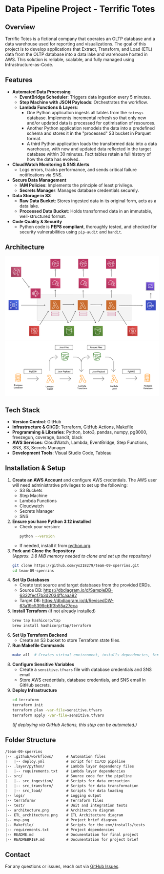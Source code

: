 # Data Pipeline Project - Terrific Totes

## Overview
Terrific Totes is a fictional company that operates an OLTP database and a data warehouse used for reporting and visualizations. The goal of this project is to develop applications that Extract, Transform, and Load (ETL) data from the OLTP database into a data lake and warehouse hosted in AWS. This solution is reliable, scalable, and fully managed using Infrastructure-as-Code.

## Features
- **Automated Data Processing**
  - **EventBridge Scheduler**: Triggers data ingestion every 5 minutes.
  - **Step Machine with JSON Payloads**: Orchestrates the workflow.
  - **Lambda Functions & Layers**: 
    - One Python application ingests all tables from the `totesys` database. Implements incremental refresh so that only new
      and/or updated data is processed for optimisation of resources.
    - Another Python application remodels the data into a predefined schema and stores it in the "processed" S3 bucket in Parquet format.
    - A third Python application loads the transformed data into a data warehouse, with new and updated data reflected in the target database within 30 minutes. Fact tables retain a full history of how the data has evolved.
- **CloudWatch Monitoring & SNS Alerts**
  - Logs errors, tracks performance, and sends critical failure notifications via SNS.
- **Secure Data Management**
  - **IAM Policies**: Implements the principle of least privilege.
  - **Secrets Manager**: Manages database credentials securely.
- **Data Storage in S3**
  - **Raw Data Bucket**: Stores ingested data in its original form, acts as a data lake.
  - **Processed Data Bucket**: Holds transformed data in an immutable, well-structured format.
- **Code Quality & Security**
  - Python code is **PEP8 compliant**, thoroughly tested, and checked for security vulnerabilities using `pip-audit` and `bandit`.

## Architecture
![Architecture Diagram](architecture.png)
![Architecture Diagram](ETL_architecture.png)   

## Tech Stack
- **Version Control**: GitHub
- **Infrastructure & CI/CD**: Terraform, GitHub Actions, Makefile
- **Programming & Libraries**: Python, boto3, pandas, numpy, pg8000, freezegun, coverage, bandit, black
- **AWS Services**: CloudWatch, Lambda, EventBridge, Step Functions, SNS, S3, Secrets Manager
- **Development Tools**: Visual Studio Code, Tableau

## Installation & Setup
1. **Create an AWS Account** and configure AWS credentials. 
   The AWS user will need administrative privileges to set up the following:
   - S3 Buckets
   - Step Machine
   - Lambda Functions
   - Cloudwatch
   - Secrets Manager
   - SNS
2. **Ensure you have Python 3.12 installed**  
   - Check your version:  
     ```sh
     python --version
     ```  
   - If needed, install it from [python.org](https://www.python.org/downloads/).
3. **Fork and Clone the Repository**  
   *(Approx. 3.8 MiB memory needed to clone and set up the repository)*
   ```sh   
   git clone https://github.com/ys218279/team-09-sperrins.git
   cd team-09-sperrins
   ```
4. **Set Up Databases**
   - Create test source and target databases from the provided ERDs.
   - Source DB: https://dbdiagram.io/d/SampleDB-6332fecf7b3d2034ffcaaa92
   - Target DB: https://dbdiagram.io/d/RevisedDW-63a19c5399cb1f3b55a27eca
5. **Install Terraform** (if not already installed)
   ```sh
   brew tap hashicorp/tap
   brew install hashicorp/tap/terraform
   ```
6. **Set Up Terraform Backend**
   - Create an S3 bucket to store Terraform state files.
7. **Run Makefile Commands**
   ```sh
   make all  # Creates virtual environment, installs dependencies, formats code, runs security and test coverage checks
   ```
8. **Configure Sensitive Variables**
   - Create a `sensitive.tfvars` file with database credentials and SNS email.
   - Store AWS credentials, database credentials, and SNS email in GitHub secrets.
9. **Deploy Infrastructure**
   ```sh
   cd terraform
   terraform init
   terraform plan -var-file=sensitive.tfvars
   terraform apply -var-file=sensitive.tfvars
   ```
   *(If deploying via GitHub Actions, this step can be automated.)*

## Folder Structure
```
/team-09-sperrins
|-- .github/workflows/      # Automation files
|   |-- deploy.yml          # Script for CI/CD pipeline
|-- .layer/python/          # Lambda layer dependency files
|   |-- requirements.txt    # Lambda layer dependencies
|-- src/                    # Source code for the pipeline
|   |-- src_ingestion/      # Scripts for data extraction
|   |-- src_transform/      # Scripts for data transformation
|   |-- src_load/           # Scripts for data loading
|-- logs/                   # Logging output
|-- terraform/              # Terraform files
|-- test/                   # Unit and integration tests
|-- architecture.png        # Architecture diagram 
|-- ETL_architecture.png    # ETL Architecture diagram 
|-- mvp.png                 # Project brief diagram
|-- Makefile/               # Scripts for the env/installs/tests
|-- requirements.txt        # Project dependencies
|-- README.md               # Documentation for final project
|-- READMEBRIEF.md          # Documentation for project brief
```

## Contact
For any questions or issues, reach out via [GitHub Issues](https://github.com/ys218279/team-09-sperrins/issues).
